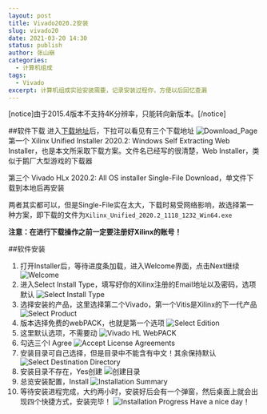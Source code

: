```yaml
---
layout: post
title: Vivado2020.2安装
slug: vivado20
date: 2021-03-20 14:30
status: publish
author: 张山崩
categories: 
  - 计算机组成
tags:
  - Vivado
excerpt: 计算机组成实验安装需要，记录安装过程你，方便以后回忆查漏
---
```

[notice]由于2015.4版本不支持4K分辨率，只能转向新版本。[/notice]

##软件下载
进入[下载地址](https://china.xilinx.com/support/download/index.html/content/xilinx/zh/downloadNav/vivado-design-tools/2020-2.html)后，下拉可以看见有三个下载地址
![Download_Page](./images/Vivado20/0.jpg)
第一个 Xilinx Unified Installer 2020.2: Windows Self Extracting Web Installer，也是本文所采取下载方案。文件名已经写的很清楚，Web Installer，类似于鹅厂大型游戏的下载器

第三个 Vivado HLx 2020.2: All OS installer Single-File Download，单文件下载到本地后再安装

两者其实都可以，但是Single-File实在太大，下载时易受网络影响，故选择第一种方案，即下载的文件为`Xilinx_Unified_2020.2_1118_1232_Win64.exe`

**注意：在进行下载操作之前一定要注册好Xilinx的账号！**

##软件安装
1. 打开Installer后，等待进度条加载，进入Welcome界面，点击Next继续
![Welcome](./images/Vivado20/1.jpg)
2. 进入Select Install Type，填写好你的Xilinx注册的Email地址以及密码，选项默认
![Select Install Type](./images/Vivado20/2.jpg)
3. 选择安装的产品，这里选择第二个Vivado，第一个Vitis是Xilinx的下一代产品
![Select Product](./images/Vivado20/3.jpg)
4. 版本选择免费的webPACK，也就是第一个选项
![Select Edition](./images/Vivado20/4.jpg)
5. 这里默认选项，不需要动
![Vivado HL WebPACK](./images/Vivado20/5.jpg)
6. 勾选三个I Agree
![Accept License Agreements](./images/Vivado20/6.jpg)
7. 安装目录可自己选择，但是目录中不能含有中文！其余保持默认
![Select Destination Directory](./images/Vivado20/7.jpg)
8. 安装目录不存在，Yes创建
![创建目录](./images/Vivado20/8.jpg)
9. 总览安装配置，Install
![Installation Summary](./images/Vivado20/9.jpg)
10. 等待安装进程完成，大约两小时，安装好后会有一个弹窗，然后桌面上就会出现四个快捷方式，安装完毕！
![Installation Progress](./images/Vivado20/10.jpg)
Have a nice day！